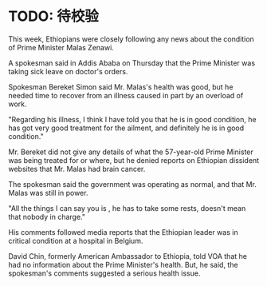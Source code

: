 # TODO: 待校验

This week, Ethiopians were closely following any news about the condition of Prime Minister Malas Zenawi.

A spokesman said in Addis Ababa on Thursday that the Prime Minister was taking sick leave on doctor's orders.

Spokesman Bereket Simon said Mr. Malas's health was good, but he needed time to recover from an illness caused in part by an overload of work.

"Regarding his illness, I think I have told you that he is in good condition, he has got very good treatment for the ailment, and definitely he is in good condition."

Mr. Bereket did not give any details of what the 57-year-old Prime Minister was being treated for or where, but he denied reports on Ethiopian dissident websites that Mr. Malas had brain cancer.

The spokesman said the government was operating as normal, and that Mr. Malas was still in power.

"All the things I can say you is , he has to take some rests, doesn't mean that nobody in charge."

His comments followed media reports that the Ethiopian leader was in critical condition at a hospital in Belgium.

David Chin, formerly American Ambassador to Ethiopia, told VOA that he had no information about the Prime Minister's health. But, he said, the spokesman's comments suggested a serious health issue.
